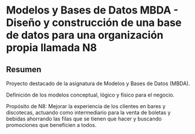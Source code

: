 # Modelos y Bases de Datos MBDA - Diseño y construcción de una base de datos para una organización propia llamada N8

## Resumen

Proyecto destacado de la asignatura de Modelos y Bases de Datos (MBDA).

Definición de los modelos conceptual, lógico y físico para el negocio.

Propósito de N8: Mejorar la experiencia de los clientes en bares y discotecas, actuando como intermediario para la venta de boletas y bebidas ahorrando las filas que se tienen que hacer y buscando promociones que beneficien a todos.
